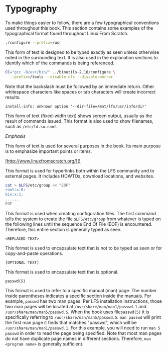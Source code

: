 # Typography

To make things easier to follow, there are a few typographical conventions used throughout this book. This section contains some examples of the typographical format found throughout Linux From Scratch.

```bash
./configure --prefix=/usr
```
This form of text is designed to be typed exactly as seen unless otherwise noted in the surrounding text. It is also used in the explanation sections to identify which of the commands is being referenced.
```bash
CC="gcc -B/usr/bin/" ../binutils-2.18/configure \
  --prefix=/tools --disable-nls --disable-werror
```
Note that the backslash must be followed by an immediate return.  Other whitespace characters like spaces or tab characters will create incorrect results.

```text
install-info: unknown option '--dir-file=/mnt/lfs/usr/info/dir'
```

This form of text (fixed-width text) shows screen output, usually as the result of commands issued.  This format is also used to show filenames, such as `/etc/ld.so.conf`.

*Emphasis*

This form of text is used for several purposes in the book. Its main purpose is to emphasize important points or items.

[http://www.linuxfromscratch.org/]()

This format is used for hyperlinks both within the LFS community and to external pages. It includes HOWTOs, download locations, and websites.

```bash
cat > $LFS/etc/group << "EOF"
root:x:0:
bin:x:1:
......
EOF
```
This format is used when creating configuration files. The first command tells the system to create the file `$LFS/etc/group` from whatever is typed on the following lines until the sequence End Of File (EOF) is encountered. Therefore, this entire section is generally typed as seen.

`<REPLACED TEXT>`

This format is used to encapsulate text that is not to be typed as seen or for copy-and-paste operations.

`[OPTIONAL TEXT]`

This format is used to encapsulate text that is optional.

`passwd(5)`

This format is used to refer to a specific manual (man) page. The number inside parentheses indicates a specific section inside the manuals. For example, `passwd` has two man pages. Per LFS installation instructions, those two man pages will be located at `/usr/share/man/man1/passwd.1` and `/usr/share/man/man5/passwd.5`. When the book uses file`passwd(5)` it is specifically referring to `/usr/share/man/man5/passwd.5`. `man passwd` will print the first man page it finds that matches "passwd", which will be `/usr/share/man/man1/passwd.1`. For this example, you will need to run `man 5 passwd` in order to read the page being specified. Note that most man pages do not have duplicate page names in different sections. Therefore, `man <program name>` is generally sufficient.